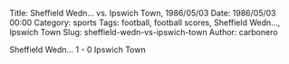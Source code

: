 Title: Sheffield Wedn… vs. Ipswich Town, 1986/05/03
Date: 1986/05/03 00:00
Category: sports
Tags: football, football scores, Sheffield Wedn…, Ipswich Town
Slug: sheffield-wedn-vs-ipswich-town
Author: carbonero


Sheffield Wedn… 1 - 0 Ipswich Town

